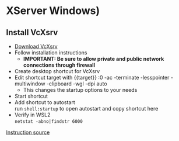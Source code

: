 # XServer Windows)
## Install VcXsrv
* [Download VcXsrv](https://sourceforge.net/projects/vcxsrv/)
* Follow installation instructions
  * **IMPORTANT: Be sure to allow private and public network connections through firewall**
* Create desktop shortcut for VcXsrv
* Edit shortcut target with {{target}} :0 -ac -terminate -lesspointer -multiwindow -clipboard -wgl -dpi auto
  * This changes the startup options to your needs
* Start shortcut
* Add shortcut to autostart  
  run `shell:startup` to open autostart and copy shortcut here
* Verify in WSL2  
  `netstat -abno|findstr 6000`

[Instruction source](https://medium.com/javarevisited/using-wsl-2-with-x-server-linux-on-windows-a372263533c3)
